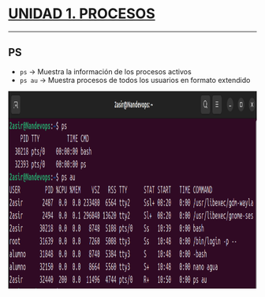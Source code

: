 # [UNIDAD 1. PROCESOS](../README.md)

---

## PS

- `ps` -> Muestra la información de los procesos activos
- `ps au` -> Muestra procesos de todos los usuarios en formato extendido

<p align="center"><img src="img/psAU.png" alt="ps" width="850" height="400"></p>
